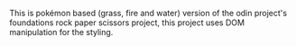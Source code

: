 This is pokémon based (grass, fire and water) version of the odin project's foundations rock paper scissors project, this project uses DOM manipulation for the styling.